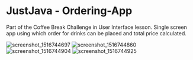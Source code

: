 # JustJava - Ordering-App



Part of the Coffee Break Challenge in User Interface lesson. Single screen app using which order for drinks can be placed and total price calculated.

![screenshot_1516744697](https://user-images.githubusercontent.com/23194592/44963772-078efa80-af2d-11e8-8494-c4215e6cb132.png)
![screenshot_1516744860](https://user-images.githubusercontent.com/23194592/44963769-078efa80-af2d-11e8-84a2-6bbdccc151db.png)
![screenshot_1516744904](https://user-images.githubusercontent.com/23194592/44963770-078efa80-af2d-11e8-9acb-a7b1e0d0966f.png)
![screenshot_1516744925](https://user-images.githubusercontent.com/23194592/44963771-078efa80-af2d-11e8-80e1-f79d031f1c85.png)
